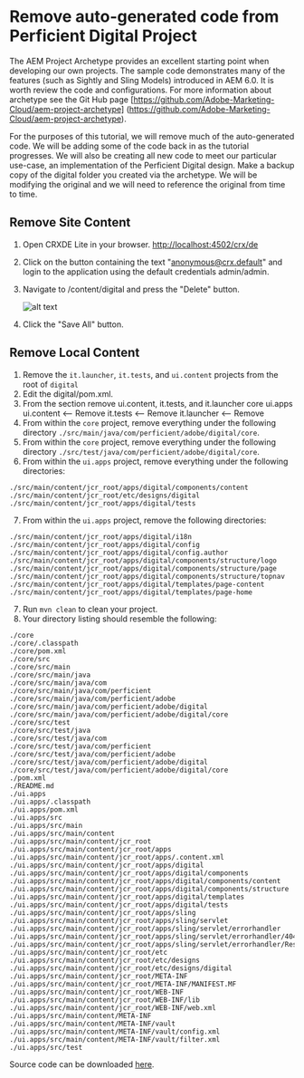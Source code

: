 # Remove auto-generated code from Perficient Digital Project

The AEM Project Archetype provides an excellent starting point when developing our own projects.  The sample code demonstrates many of the features (such as Sightly and Sling Models) introduced in AEM 6.0.  It is worth review the code and configurations.  For more information about archetype see the Git Hub page [https://github.com/Adobe-Marketing-Cloud/aem-project-archetype] (https://github.com/Adobe-Marketing-Cloud/aem-project-archetype).

For the purposes of this tutorial, we will remove much of the auto-generated code.  We will be adding some of the code back in as the tutorial progresses.  We will also be creating all new code to meet our particular use-case, an implementation of the Perficient Digital design.  Make a backup copy of the digital folder you created via the archetype.  We will be modifying the original and we will need to reference the original from time to time.

## Remove Site Content

1. Open CRXDE Lite in your browser.
  [http://localhost:4502/crx/de](http://localhost:4502/crx/de/index.jsp)
2. Click on the button containing the text "anonymous@crx.default" and login to the application using the default credentials admin/admin.
3. Navigate to /content/digital and press the "Delete" button.

   ![alt text](https://raw.githubusercontent.com/PRFTAdobe/AEMTraining/master/img/Screen%20Shot%202016-04-13%20at%2012.23.00%20PM.png?token=ABVpFagzV_5n8xTdgwrBKnG3W0H8DcJzks5XF620wA%3D%3D "screenshot")
4. Click the "Save All" button.

## Remove Local Content

1. Remove the ```it.launcher```, ```it.tests```, and ```ui.content``` projects from the root of ```digital```
2. Edit the digital/pom.xml.
3. From the <modules> section remove ui.content, it.tests, and it.launcher
    <modules>
        <module>core</module>
        <module>ui.apps</module>
        <module>ui.content</module> <-- Remove
        <module>it.tests</module> <-- Remove
        <module>it.launcher</module> <-- Remove
    </modules>
4. From within the ```core``` project, remove everything under the following directory ```./src/main/java/com/perficient/adobe/digital/core```.
5. From within the ```core``` project, remove everything under the following directory ```./src/test/java/com/perficient/adobe/digital/core```.
6. From within the ```ui.apps``` project, remove everything under the following directories:

  ```
  ./src/main/content/jcr_root/apps/digital/components/content
  ./src/main/content/jcr_root/etc/designs/digital
  ./src/main/content/jcr_root/apps/digital/tests
  ```

7. From within the ```ui.apps``` project, remove the following directories:

 ```
 ./src/main/content/jcr_root/apps/digital/i18n
 ./src/main/content/jcr_root/apps/digital/config
 ./src/main/content/jcr_root/apps/digital/config.author
 ./src/main/content/jcr_root/apps/digital/components/structure/logo
 ./src/main/content/jcr_root/apps/digital/components/structure/page
 ./src/main/content/jcr_root/apps/digital/components/structure/topnav
 ./src/main/content/jcr_root/apps/digital/templates/page-content
 ./src/main/content/jcr_root/apps/digital/templates/page-home
 ```

7. Run ```mvn clean``` to clean your project.
8. Your directory listing should resemble the following:

  ```
  ./core
  ./core/.classpath
  ./core/pom.xml
  ./core/src
  ./core/src/main
  ./core/src/main/java
  ./core/src/main/java/com
  ./core/src/main/java/com/perficient
  ./core/src/main/java/com/perficient/adobe
  ./core/src/main/java/com/perficient/adobe/digital
  ./core/src/main/java/com/perficient/adobe/digital/core
  ./core/src/test
  ./core/src/test/java
  ./core/src/test/java/com
  ./core/src/test/java/com/perficient
  ./core/src/test/java/com/perficient/adobe
  ./core/src/test/java/com/perficient/adobe/digital
  ./core/src/test/java/com/perficient/adobe/digital/core
  ./pom.xml
  ./README.md
  ./ui.apps
  ./ui.apps/.classpath
  ./ui.apps/pom.xml
  ./ui.apps/src
  ./ui.apps/src/main
  ./ui.apps/src/main/content
  ./ui.apps/src/main/content/jcr_root
  ./ui.apps/src/main/content/jcr_root/apps
  ./ui.apps/src/main/content/jcr_root/apps/.content.xml
  ./ui.apps/src/main/content/jcr_root/apps/digital
  ./ui.apps/src/main/content/jcr_root/apps/digital/components
  ./ui.apps/src/main/content/jcr_root/apps/digital/components/content
  ./ui.apps/src/main/content/jcr_root/apps/digital/components/structure
  ./ui.apps/src/main/content/jcr_root/apps/digital/templates
  ./ui.apps/src/main/content/jcr_root/apps/digital/tests
  ./ui.apps/src/main/content/jcr_root/apps/sling
  ./ui.apps/src/main/content/jcr_root/apps/sling/servlet
  ./ui.apps/src/main/content/jcr_root/apps/sling/servlet/errorhandler
  ./ui.apps/src/main/content/jcr_root/apps/sling/servlet/errorhandler/404.html
  ./ui.apps/src/main/content/jcr_root/apps/sling/servlet/errorhandler/ResponseStatus.java
  ./ui.apps/src/main/content/jcr_root/etc
  ./ui.apps/src/main/content/jcr_root/etc/designs
  ./ui.apps/src/main/content/jcr_root/etc/designs/digital
  ./ui.apps/src/main/content/jcr_root/META-INF
  ./ui.apps/src/main/content/jcr_root/META-INF/MANIFEST.MF
  ./ui.apps/src/main/content/jcr_root/WEB-INF
  ./ui.apps/src/main/content/jcr_root/WEB-INF/lib
  ./ui.apps/src/main/content/jcr_root/WEB-INF/web.xml
  ./ui.apps/src/main/content/META-INF
  ./ui.apps/src/main/content/META-INF/vault
  ./ui.apps/src/main/content/META-INF/vault/config.xml
  ./ui.apps/src/main/content/META-INF/vault/filter.xml
  ./ui.apps/src/test
  ```

  Source code can be downloaded [here](https://github.com/PRFTAdobe/AEMTraining/raw/master/src/Remove%20auto-generated%20code%20from%20Perficient%20Digital%20Project/digital.zip).
